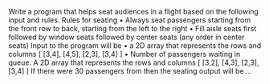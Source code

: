 Write a program that helps seat audiences in a flight based on the
following input and rules.
Rules for seating
• Always seat passengers starting from the front row to back,
starting from the left to the right
• Fill aisle seats first followed by window seats followed by center
seats (any order in center seats)
Input to the program will be
• a 2D array that represents the rows and columns [ [3,4], [4,5],
[2,3], [3,4] ]
• Number of passengers waiting in queue.
A 2D array that represents the rows and columns
[ [3,2], [4,3], [2,3], [3,4] ]
If there were 30 passengers from then the seating output will be …

